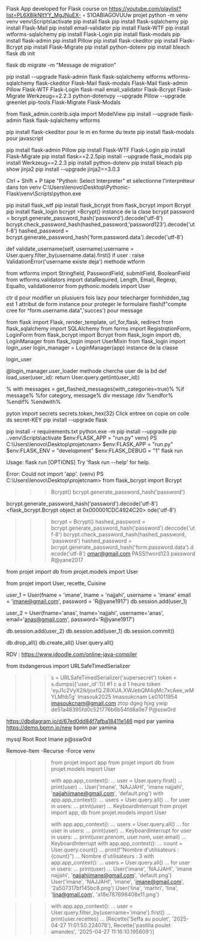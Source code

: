 Flask App developed for Flask course on https://youtube.com/playlist?list=PL6X8IkNltYY_MgJNuEX- ◦ S1OABlAGOVUUw
 projet
python -m venv venv
venv\Scripts\activate
pip install flask
pip install flask-sqlalchemy
pip install Flask-Mail
pip install email-validator
pip install Flask-WTF 
pip install wtforms-sqlalchemy 
pip install Flask-Login 
pip install flask-modals
pip install flask-admin 
pip install Pillow
pip install flask-ckeditor
pip install Flask-Bcrypt
pip install Flask-Migrate
pip install python-dotenv
pip install bleach
flask db init

flask db migrate -m "Message de migration"


pip install --upgrade flask-admin flask flask-sqlalchemy wtforms wtforms-sqlalchemy flask-ckeditor Flask-Mail flask-modals Flask-Mail flask-admin Pillow Flask-WTF Flask-Login flask-mail email_validator Flask-Bcrypt Flask-Migrate Werkzeug==2.2.3 python-dotenvpy --upgrade Pillow --upgrade greenlet pip-tools Flask-Migrate Flask-Modals

from flask_admin.contrib.sqla import ModelView
pip install --upgrade flask-admin flask flask-sqlalchemy wtforms

pip install flask-ckeditor pour le m en forme du texte
pip install flask-modals pour javascript
 
pip install flask-admin Pillow
pip install Flask-WTF Flask-Login 
pip install Flask-Migrate
pip install flask==2.2.5pip 
install --upgrade flask_modals
pip install Werkzeug==2.2.3
pip install python-dotenv
pip install bleach
pip show jinja2
pip install --upgrade jinja2==3.0.3

Ctrl + Shift + P tape "Python: Select Interpreter" et sélectionne l'interpréteur dans ton venv
C:\Users\lenovo\Desktop\Pythonic-Flask\venv\Scripts\python.exe

pip install flask_wtf 
 pip install flask_bcrypt from flask_bcrypt import Bcrypt 
pip install flask_login
bcrypt  =Bcrypt() instance de la clase bcrypt
password = bcrypt.generate_password_hash('password').decode('utf-8')
 bcrypt.check_password_hash(hashed_password,'password123').decode('utf-8')
hashed_password = bcrypt.generate_password_hash('form.password.data').decode('utf-8')

def validate_username(self, username):username = User.query.filter_by(username.data).first()
 if user : raise ValidationError('username existe deja') methode wtform

from wtforms import Stringfield, PasswordField, submitField, BooleanField
from wtforms.validators import dataRequired, Length, Email, Regexp, Equalto, validationerror
from pythonic.models import User

ctr d pour modifier un plusiuers fois
lazy pour telecharger
formhidden_tag est 1 attribut de form instance pour proteger le formulaire
flash(f"compte cree for ^form.username.data",'succes') pour message

from flask import Flask, render_template, url_for,flask, redirect
from flask_sqlalchemy import SQLAlchemy
from forms import RegistrqtionForm, LoginForm
from flask_bcrypt import Bcrypt
from flask_login import db, LoginManager
from flask_login import UserMixin
from flask_login import login_user
login_manager = LoginManager(app) instance de la classe

login_user



@login_manager.user_loader   methode cherche user de la bd
def load_user(user_id):
	return User.query.get(int(user_id))

% with messages = get_flashed_messages(with_categories=true)% %if message% %for category, message%
div message /div %endfor% %endif% %endwith%



pyton import secrets 
secrets.token_hex(32) Click entree on copie on colle ds secret-KEY
pip install --upgrade flask


pip install -r requirements.txt
python.exe -m pip install --upgrade pip
.\.venv\Scripts\activate
$env:FLASK_APP = "run.py" 
venv) PS C:\Users\lenovo\Desktop\projetcnam>
$env:FLASK_APP = "run.py"
$env:FLASK_ENV = "development"
$env:FLASK_DEBUG = "1"
flask run
>>

Usage: flask run [OPTIONS]
Try 'flask run --help' for help.

Error: Could not import 'app'.
(venv) PS C:\Users\lenovo\Desktop\projetcnam> 
from flask_bcrypt import Bcrypt
>>> Bcrypt()
bcrypt.generate_password_hash('password')

bcrypt.generate_password_hash('password').decode('utf-8')
<flask_bcrypt.Bcrypt object at 0x000001CDC4924C20>                  ode('utf-8')
>>> bcrypt = Bcrypt()
>>> hashed_password = bcrypt.generate_password_hash('password').deccode('utf-8')
>>> bcrypt.check_password_hash(hashed_password, 'password')
hashed_password = bcrypt.generate_password_hash('form.password.data').decode('utf-8')
omar@gmail.com
PASS!!word123
password R@yane2017

from projet import db
from projet.models import User

from projet import User, recette, Cuisine

user_1 = User(fname = 'imane', lname = 'najjahi', username = 'imane' email = 'imane@gmail.com', password = 'R@yane1917')
db.session.add(user_1)

user_2 = User(fname='anas', lname='najjahi', username='anas', email='anas@gmail.com', password='R@yane1917')

db.session.add(user_2)
db.session.add(user_1)
db.session.commit()

db.drop_all()
db.create_all()
User.query.all()


RDV : https://www.jdoodle.com/online-java-compiler

from itsdangerous import URLSafeTimedSerializer
>>>
>>> s = URLSafeTimedSerializer('supersecret')
>>> token = s.dumps({'user_id':1}) #1 c a d 1 heure
>>> token
'eyJ1c2VyX2lkIjoxfQ.Z8iXUA.XWJebQM4qMc7xcAee_wMYLMhbTg'
Imasouk2025  Imasoukcnam
Le01011954 imasoukcnam@gmail.com
ztop dgeg hjxg ywip
de51a48395fd0c521776b6b54fd8a0e7
P@ssw0rd

https://dbdiagram.io/d/67ed0dd84f7afba18411e146  mpd par yamina 
https://demo.bpmn.io/new  bpmn par yamina

mysql Root Root Imane p@ssw0rd

Remove-Item -Recurse -Force venv


>>> from projet import app
>>> from projet import db
>>> from projet.models import User
>>> 
>>> with app.app_context():
...     user = User.query.first()
...     print(user)
...
User('imane', 'NAJJAHI', 'imane najjahi', 'najjahiimane@gmail.com', 'default.png')
>>> with app.app_context():
...     users = User.query.all()
...     for user in users:
...         print(user)
...
KeyboardInterrupt
>>> from projet import app, db
>>> from projet.models import User
>>>
>>> with app.app_context():
...     users = User.query.all()
...     for user in users:
...         print(user)
...
KeyboardInterrupt
>>> for user in users:
...     print(user.prenom, user.nom, user.email)
...
KeyboardInterrupt
>>> with app.app_context():
...     count = User.query.count()
...     print(f"Nombre d'utilisateurs : {count}")
...
Nombre d'utilisateurs : 3
>>> with app.app_context():
...     users = User.query.all()
...     for user in users:
...         print(user)
... 
User('imane', 'NAJJAHI', 'imane najjahi', 'najjahiimane@gmail.com', 'default.png')
User('imane', 'NAJJAHI', 'imane', 'imane@gmail.com', '2a507317bf145bc8.png')
User('lina', 'marhri', 'lina', 'lina@gmail.com', 'a18e787698408e11.png')

>>> with app.app_context():
...     user = User.query.filter_by(username='imane').first()
...     print(user.recettes)
...
[Recette('Seffa au poulet', '2025-04-27 11:01:50.224078'), Recette('pastilla poulet amandes', '2025-04-27 11:16:10.195609')]
>>>